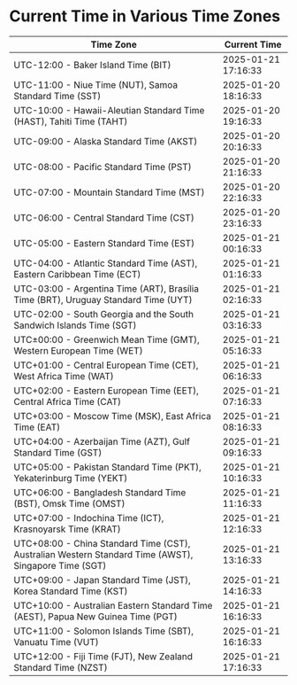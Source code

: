 # Current Time in Various Time Zones

| Time Zone | Current Time |
|-----------|--------------|
| UTC-12:00 - Baker Island Time (BIT) | 2025-01-21 17:16:33 |
| UTC-11:00 - Niue Time (NUT), Samoa Standard Time (SST) | 2025-01-20 18:16:33 |
| UTC-10:00 - Hawaii-Aleutian Standard Time (HAST), Tahiti Time (TAHT) | 2025-01-20 19:16:33 |
| UTC-09:00 - Alaska Standard Time (AKST) | 2025-01-20 20:16:33 |
| UTC-08:00 - Pacific Standard Time (PST) | 2025-01-20 21:16:33 |
| UTC-07:00 - Mountain Standard Time (MST) | 2025-01-20 22:16:33 |
| UTC-06:00 - Central Standard Time (CST) | 2025-01-20 23:16:33 |
| UTC-05:00 - Eastern Standard Time (EST) | 2025-01-21 00:16:33 |
| UTC-04:00 - Atlantic Standard Time (AST), Eastern Caribbean Time (ECT) | 2025-01-21 01:16:33 |
| UTC-03:00 - Argentina Time (ART), Brasília Time (BRT), Uruguay Standard Time (UYT) | 2025-01-21 02:16:33 |
| UTC-02:00 - South Georgia and the South Sandwich Islands Time (SGT) | 2025-01-21 03:16:33 |
| UTC±00:00 - Greenwich Mean Time (GMT), Western European Time (WET) | 2025-01-21 05:16:33 |
| UTC+01:00 - Central European Time (CET), West Africa Time (WAT) | 2025-01-21 06:16:33 |
| UTC+02:00 - Eastern European Time (EET), Central Africa Time (CAT) | 2025-01-21 07:16:33 |
| UTC+03:00 - Moscow Time (MSK), East Africa Time (EAT) | 2025-01-21 08:16:33 |
| UTC+04:00 - Azerbaijan Time (AZT), Gulf Standard Time (GST) | 2025-01-21 09:16:33 |
| UTC+05:00 - Pakistan Standard Time (PKT), Yekaterinburg Time (YEKT) | 2025-01-21 10:16:33 |
| UTC+06:00 - Bangladesh Standard Time (BST), Omsk Time (OMST) | 2025-01-21 11:16:33 |
| UTC+07:00 - Indochina Time (ICT), Krasnoyarsk Time (KRAT) | 2025-01-21 12:16:33 |
| UTC+08:00 - China Standard Time (CST), Australian Western Standard Time (AWST), Singapore Time (SGT) | 2025-01-21 13:16:33 |
| UTC+09:00 - Japan Standard Time (JST), Korea Standard Time (KST) | 2025-01-21 14:16:33 |
| UTC+10:00 - Australian Eastern Standard Time (AEST), Papua New Guinea Time (PGT) | 2025-01-21 16:16:33 |
| UTC+11:00 - Solomon Islands Time (SBT), Vanuatu Time (VUT) | 2025-01-21 16:16:33 |
| UTC+12:00 - Fiji Time (FJT), New Zealand Standard Time (NZST) | 2025-01-21 17:16:33 |

